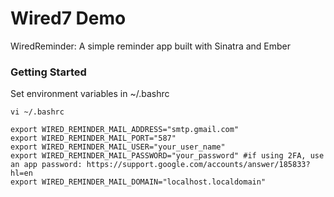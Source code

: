 # Wired7 Demo

WiredReminder: A simple reminder app built with Sinatra and Ember

### Getting Started

Set environment variables in ~/.bashrc

    vi ~/.bashrc

    export WIRED_REMINDER_MAIL_ADDRESS="smtp.gmail.com"
    export WIRED_REMINDER_MAIL_PORT="587"
    export WIRED_REMINDER_MAIL_USER="your_user_name"
    export WIRED_REMINDER_MAIL_PASSWORD="your_password" #if using 2FA, use an app password: https://support.google.com/accounts/answer/185833?hl=en
    export WIRED_REMINDER_MAIL_DOMAIN="localhost.localdomain"
